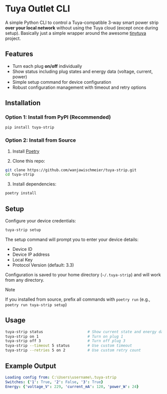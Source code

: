 # Tuya Outlet CLI

A simple Python CLI to control a Tuya-compatible 3-way smart power strip **over your local network** without using the Tuya cloud (except once during setup). Basically just a simple wrapper around the awesome [tinytuya](https://github.com/jasonacox/tinytuya) project.

## Features
- Turn each plug **on/off** individually
- Show status including plug states and energy data (voltage, current, power)
- Simple setup command for device configuration
- Robust configuration management with timeout and retry options

## Installation

### Option 1: Install from PyPI (Recommended)

```bash
pip install tuya-strip
```

### Option 2: Install from Source

1. Install [Poetry](https://python-poetry.org/docs/#installation)

2. Clone this repo:
```bash
git clone https://github.com/wanjawischmeier/tuya-strip.git
cd tuya-strip
```

3. Install dependencies:
```bash
poetry install
```

## Setup

Configure your device credentials:
```bash
tuya-strip setup
```

The setup command will prompt you to enter your device details:
- Device ID
- Device IP address
- Local Key
- Protocol Version (default: 3.3)

Configuration is saved to your home directory (`~/.tuya-strip`) and will work from any directory.

> [!NOTE]  
> If you installed from source, prefix all commands with `poetry run` (e.g., `poetry run tuya-strip setup`)

## Usage

```bash
tuya-strip status                    # Show current state and energy data
tuya-strip on 1                      # Turn on plug 1
tuya-strip off 3                     # Turn off plug 3
tuya-strip --timeout 5 status        # Use custom timeout
tuya-strip --retries 5 on 2          # Use custom retry count
```

## Example Output
```yaml
Loading config from: C:\Users\username\.tuya-strip
Switches: {'1': True, '2': False, '3': True}
Energy: {'voltage_V': 229, 'current_mA': 120, 'power_W': 24}
```
